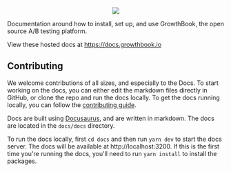 <div style="text-align: center; margin: 0 auto; max-width: 500px">
    <img src="https://docs.growthbook.io/img/growthbook-docslogo-light.png" />
</div>

Documentation around how to install, set up, and use GrowthBook, the open source A/B testing platform.

View these hosted docs at https://docs.growthbook.io

## Contributing

We welcome contributions of all sizes, and especially to the Docs. To start working on the docs, you can either edit the markdown files directly in GitHub, or clone the repo and run the docs locally.
To get the docs running locally, you can follow the [contributing guide](https://github.com/growthbook/growthbook/blob/main/CONTRIBUTING.md).

Docs are built using [Docusaurus](https://docusaurus.io/), and are written in markdown. The docs are located in the `docs/docs` directory.

To run the docs locally, first `cd docs` and then run `yarn dev` to start the docs server. The docs will be available at http://localhost:3200. If this is the first time you're running the docs, you'll need to run `yarn install` to install the packages.
